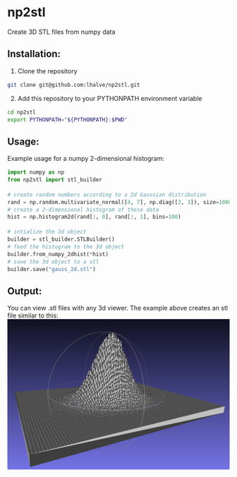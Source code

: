 # np2stl
Create 3D STL files from numpy data

## Installation:
1. Clone the repository
```bash
git clone git@github.com:lhalve/np2stl.git
```
2. Add this repository to your PYTHONPATH environment variable
```bash
cd np2stl
export PYTHONPATH="${PYTHONPATH}:$PWD"
```

## Usage:
Example usage for a numpy 2-dimensional histogram:
```python
import numpy as np
from np2stl import stl_builder

# create random numbers according to a 2d Gaussian distribution
rand = np.random.multivariate_normal([4, 7], np.diag([2, 3]), size=1000000)
# create a 2-dimensional histogram of these data
hist = np.histogram2d(rand[:, 0], rand[:, 1], bins=100)

# intialize the 3d object
builder = stl_builder.STLBuilder()
# feed the histogram to the 3d object
builder.from_numpy_2dhist(*hist)
# save the 3d object to a stl
builder.save("gauss_2d.stl")
```

## Output:
You can view .stl files with any 3d viewer. The example above creates an stl file similar to this:
![Screenshot of a view of a .stl file of a two-dimension Gaussian distribution.](https://github.com/lhalve/np2stl/blob/main/resources/example_stl.PNG?raw=true)
